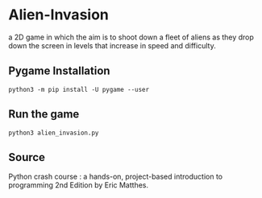 # Alien-Invasion
a 2D game in which the aim is to shoot down a fleet of aliens as they drop down the screen in levels that increase in speed and difficulty.

## Pygame Installation
```
python3 -m pip install -U pygame --user
```

## Run the game
```
python3 alien_invasion.py
```

## Source
Python crash course : a hands-on, project-based introduction to programming 2nd Edition by Eric Matthes.
